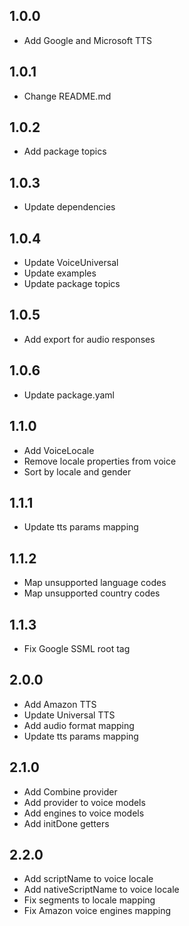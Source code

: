 ## 1.0.0
* Add Google and Microsoft TTS

## 1.0.1
* Change README.md

## 1.0.2
* Add package topics

## 1.0.3
* Update dependencies

## 1.0.4
* Update VoiceUniversal
* Update examples
* Update package topics

## 1.0.5
* Add export for audio responses

## 1.0.6
* Update package.yaml

## 1.1.0
* Add VoiceLocale
* Remove locale properties from voice
* Sort by locale and gender

## 1.1.1
* Update tts params mapping

## 1.1.2
* Map unsupported language codes
* Map unsupported country codes

## 1.1.3
* Fix Google SSML root tag

## 2.0.0
* Add Amazon TTS
* Update Universal TTS
* Add audio format mapping
* Update tts params mapping

## 2.1.0
* Add Combine provider
* Add provider to voice models
* Add engines to voice models
* Add initDone getters

## 2.2.0
* Add scriptName to voice locale
* Add nativeScriptName to voice locale
* Fix segments to locale mapping
* Fix Amazon voice engines mapping
